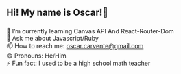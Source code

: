 ## Hi! My name is Oscar!👋
### 

<!--
**ocarvente/ocarvente** is a ✨ _special_ ✨ repository because its `README.md` (this file) appears on your GitHub profile.

Here are some ideas to get you started:

-->

 🌱 I’m currently learning Canvas API And React-Router-Dom<br />
 💬 Ask me about Javascript/Ruby <br />
 📫 How to reach me: oscar.carvente@gmail.com <br />
 😄 Pronouns: He/Him <br />
 ⚡ Fun fact: I used to be a high school math teacher <br />
